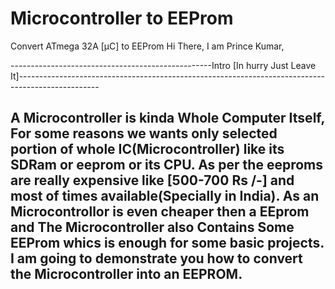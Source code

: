 # Microcontroller to EEProm

 Convert ATmega 32A [µC] to EEProm
Hi There,
I am Prince Kumar,

--------------------------------------------------Intro [In hurry Just Leave It]--------------------------------------------------------------------------------------------------


A Microcontroller is kinda Whole Computer Itself, For some reasons we wants only selected portion of whole IC(Microcontroller) like its SDRam or eeprom or its CPU. As per the eeproms are really expensive like [500-700 Rs /-] and most of times available(Specially in India). 
As an Microcontrollor is even cheaper then a EEprom and The Microcontroller also Contains Some EEProm whics is enough for some basic projects. I am going to demonstrate you how to convert the Microcontroller into an EEPROM.
----------------------------------------------------------------------------------------------------------------------------------------------------------------------------------
